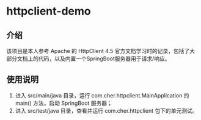 # httpclient-demo

## 介绍

该项目是本人参考 Apache 的 HttpClient 4.5 官方文档学习时的记录，包括了大部分文档上的代码，以及内置一个SpringBoot服务器用于请求/响应。


## 使用说明

1. 进入 src/main/java 目录，运行 com.cher.httpclient.MainApplication 的 main() 方法，启动 SpringBoot 服务器；
2. 进入 src/test/java 目录，查看并运行 com.cher.httpclient 包下的单元测试。